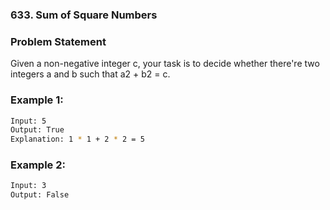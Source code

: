 ### 633. Sum of Square Numbers

### Problem Statement
Given a non-negative integer c, your task is to decide whether there're two integers a and b such that a2 + b2 = c.

### Example 1:
```bash
Input: 5
Output: True
Explanation: 1 * 1 + 2 * 2 = 5
``` 

### Example 2:
```bash
Input: 3
Output: False
```